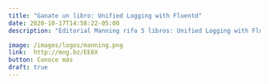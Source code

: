 ```yaml
---
title: "Ganate un libro: Unified Logging with Fluentd"
date: 2020-10-17T14:58:22-05:00
description: "Editorial Manning rifa 5 libros: Unified Logging with Fluentd"

image: /images/logos/manning.png
link:  http://mng.bz/EE6X 
button: Conoce más
draft: true
---
```



